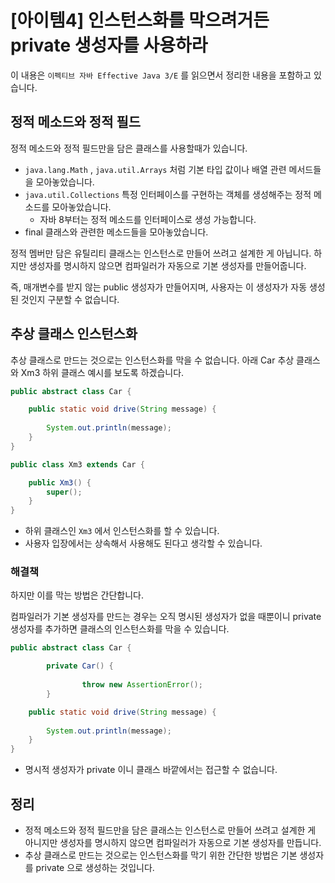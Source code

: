 # [아이템4] 인스턴스화를 막으려거든 private 생성자를 사용하라

이 내용은 `이펙티브 자바 Effective Java 3/E` 를 읽으면서 정리한 내용을 포함하고 있습니다.



## 정적 메소드와 정적 필드

정적 메소드와 정적 필드만을 담은 클래스를 사용할때가 있습니다.

- `java.lang.Math` , `java.util.Arrays` 처럼 기본 타입 값이나 배열 관련 메서드들을 모아놓았습니다.
- `java.util.Collections` 특정 인터페이스를 구현하는 객체를 생성해주는 정적 메소드를 모아놓았습니다.
  - 자바 8부터는 정적 메소드를 인터페이스로 생성 가능합니다.
- final 클래스와 관련한 메소드들을 모아놓았습니다.



정적 멤버만 담은 유틸리티 클래스는 인스턴스로 만들어 쓰려고 설계한 게 아닙니다. 하지만 생성자를 명시하지 않으면 컴파일러가 자동으로 기본 생성자를 만들어줍니다. 

즉, 매개변수를 받지 않는 public 생성자가 만들어지며, 사용자는 이 생성자가 자동 생성된 것인지 구분할 수 없습니다.



## 추상 클래스 인스턴스화

추상 클래스로 만드는 것으로는 인스턴스화를 막을 수 없습니다. 아래 Car 추상 클래스와 Xm3  하위 클래스 예시를 보도록 하겠습니다.

```java
public abstract class Car {

    public static void drive(String message) {
      
        System.out.println(message);
    }
}

public class Xm3 extends Car {

    public Xm3() {
        super();
    }
}
```

- 하위 클래스인 `Xm3` 에서 인스턴스화를 할 수 있습니다.
- 사용자 입장에서는 상속해서 사용해도 된다고 생각할 수 있습니다.



### 해결책

하지만 이를 막는 방법은 간단합니다. 

컴파일러가 기본 생성자를 만드는 경우는 오직 명시된 생성자가 없을 때뿐이니 private 생성자를 추가하면 클래스의 인스턴스화를 막을 수 있습니다.

```java
public abstract class Car {

		private Car() {
		
				throw new AssertionError();
		}

   	public static void drive(String message) {
   	
        System.out.println(message);
    }
}
```

- 명시적 생성자가 private 이니 클래스 바깥에서는 접근할 수 없습니다.



## 정리

- 정적 메소드와 정적 필드만을 담은 클래스는 인스턴스로 만들어 쓰려고 설계한 게 아니지만 생성자를 명시하지 않으면 컴파일러가 자동으로 기본 생성자를 만듭니다.
- 추상 클래스로 만드는 것으로는 인스턴스화를 막기 위한 간단한 방법은 기본 생성자를 private 으로 생성하는 것입니다.